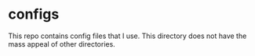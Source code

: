 # configs
This repo contains config files that I use.  This directory does not have the mass appeal of other directories.
